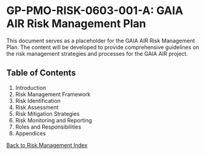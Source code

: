 # GP-PMO-RISK-0603-001-A: GAIA AIR Risk Management Plan

This document serves as a placeholder for the GAIA AIR Risk Management Plan. The content will be developed to provide comprehensive guidelines on the risk management strategies and processes for the GAIA AIR project.

## Table of Contents

1. Introduction
2. Risk Management Framework
3. Risk Identification
4. Risk Assessment
5. Risk Mitigation Strategies
6. Risk Monitoring and Reporting
7. Roles and Responsibilities
8. Appendices

[Back to Risk Management Index](./index.md)
